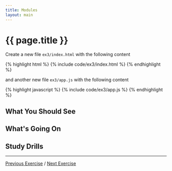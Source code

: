 ```yaml
---
title: Modules
layout: main
---
```


# {{ page.title }}

Create a new file `ex3/index.html` with the following content

{% highlight html %}
{% include code/ex3/index.html %}
{% endhighlight %}

and another new file `ex3/app.js` with the following content

{% highlight javascript %}
{% include code/ex3/app.js %}
{% endhighlight %}


## What You Should See



## What's Going On



## Study Drills


---

[Previous Exercise](ex2.html) / [Next Exercise](ex4.html)

